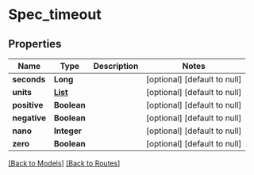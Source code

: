 # Spec_timeout
## Properties

| Name | Type | Description | Notes |
|------------ | ------------- | ------------- | -------------|
| **seconds** | **Long** |  | [optional] [default to null] |
| **units** | [**List**](Spec_timeout_units_inner.md) |  | [optional] [default to null] |
| **positive** | **Boolean** |  | [optional] [default to null] |
| **negative** | **Boolean** |  | [optional] [default to null] |
| **nano** | **Integer** |  | [optional] [default to null] |
| **zero** | **Boolean** |  | [optional] [default to null] |

[[Back to Models]](../overview#models) [[Back to Routes]](../overview#routes)

